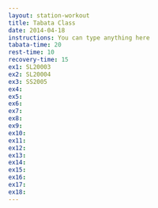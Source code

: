 ```yaml
---
layout: station-workout
title: Tabata Class
date: 2014-04-18
instructions: You can type anything here
tabata-time: 20
rest-time: 10
recovery-time: 15
ex1: SL20003
ex2: SL20004
ex3: SS2005
ex4:
ex5:
ex6:
ex7:
ex8:
ex9:
ex10:
ex11:
ex12:
ex13:
ex14:
ex15:
ex16:
ex17:
ex18:
---
```

